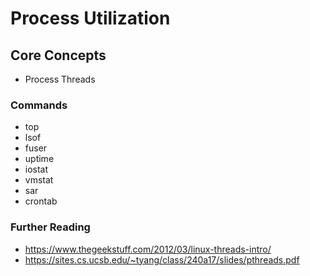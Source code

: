 # Process Utilization

## Core Concepts

- Process Threads

### Commands

- top
- lsof
- fuser
- uptime
- iostat
- vmstat
- sar
- crontab

### Further Reading

- https://www.thegeekstuff.com/2012/03/linux-threads-intro/
- https://sites.cs.ucsb.edu/~tyang/class/240a17/slides/pthreads.pdf
